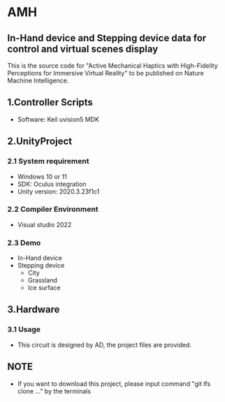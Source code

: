 # AMH
## In-Hand device and Stepping device data for control and virtual scenes display
This is the source code for "Active Mechanical Haptics with High-Fidelity Perceptions for Immersive Virtual Reality" to be published on Nature Machine Intelligence.
## 1.Controller Scripts
  * Software: Keil uvision5 MDK
## 2.UnityProject
### 2.1 System requirement
  * Windows 10 or 11
  * SDK: Oculus integration
  * Unity version: 2020.3.23f1c1
### 2.2 Compiler Environment
  * Visual studio 2022
### 2.3 Demo
  * In-Hand device
  * Stepping device
    * City
    * Grassland
    * Ice surface
 ## 3.Hardware
### 3.1 Usage
  * This circuit is designed by AD, the project files are provided.


## NOTE
  * If you want to download this project, please input command "git lfs clone ..." by the terminals 
